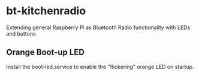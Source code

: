 # bt-kitchenradio
Extending general Raspberry Pi as Bluetooth Radio functionality with LEDs and buttons

## Orange Boot-up LED
Install the boot-led.service to enable the "flickering" orange LED on startup.

